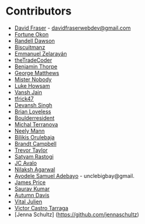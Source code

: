 # Contributors
- [David Fraser](https://github.com/DavidMatthewFraser) - davidfraserwebdev@gmail.com
- [Fortune Okon](https://github.com/fort3)
- [Randell Dawson](https://github.com/RandellDawson)
- [Biscuitmanz](https://github.com/Syntappz)
- [Emmanuel Zelarayán](https://github.com/EmmaVZ89)
- [theTradeCoder](https://github.com/thetradecoder)
- [Benjamin Thorpe](https://github.com/benjithorpe)
- [George Matthews](https://github.com/gwmatthews)
- [Mister Nobody](https://github.com/misterybodon)
- [Luke Howsam](https://github.com/luke-h1)
- [Vansh Jain](https://github.com/VJ1224)
- [tfrick47](https://github.com/tfrick47)
- [Devansh Singh](https://github.com/Devansh3712)
- [Brian Loveless](https://github.com/BrianLoveGa)
- [Boulderresident](https://github.com/boulderresident)
- [Michal Terranova](https://github.com/mrterranova)
- [Neely Mann](https://github.com/NeelyAnne)
- [Bilikis Orulebaja](https://github.com/borulebaja)
- [Brandt Campbell](https://github.com/Reboot82)
- [Trevor Taylor](https://github.com/Trevis42)
- [Satyam Rastogi](https://github.com/satyamrastogi)
- [JC Avalo](https://github.com/avalojc)
- [Nilaksh Agarwal](https://github.com/nilax97)
- [Ayodele Samuel Adebayo](https://github.com/unclebay143) - unclebigbay@gmail.
- [James Price](https://github.com/jamesmp88)
- [Saurav Kumar](https://github.com/sauravk7077)
- [Autumn Davis](https://github.com/AutumnWishes87)
- [Vital Julien](https://github.com/JulienVital)
- [Victor Castro Tarraga](https://github.com/soyvikman)
- [Jenna Schultz] (https://github.com/jennaschultz)

